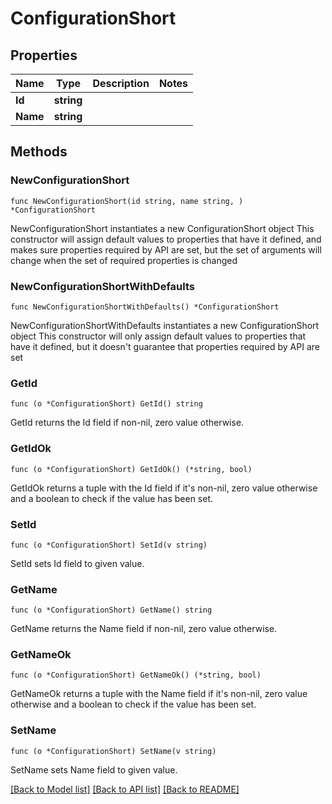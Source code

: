# ConfigurationShort

## Properties

Name | Type | Description | Notes
------------ | ------------- | ------------- | -------------
**Id** | **string** |  | 
**Name** | **string** |  | 

## Methods

### NewConfigurationShort

`func NewConfigurationShort(id string, name string, ) *ConfigurationShort`

NewConfigurationShort instantiates a new ConfigurationShort object
This constructor will assign default values to properties that have it defined,
and makes sure properties required by API are set, but the set of arguments
will change when the set of required properties is changed

### NewConfigurationShortWithDefaults

`func NewConfigurationShortWithDefaults() *ConfigurationShort`

NewConfigurationShortWithDefaults instantiates a new ConfigurationShort object
This constructor will only assign default values to properties that have it defined,
but it doesn't guarantee that properties required by API are set

### GetId

`func (o *ConfigurationShort) GetId() string`

GetId returns the Id field if non-nil, zero value otherwise.

### GetIdOk

`func (o *ConfigurationShort) GetIdOk() (*string, bool)`

GetIdOk returns a tuple with the Id field if it's non-nil, zero value otherwise
and a boolean to check if the value has been set.

### SetId

`func (o *ConfigurationShort) SetId(v string)`

SetId sets Id field to given value.


### GetName

`func (o *ConfigurationShort) GetName() string`

GetName returns the Name field if non-nil, zero value otherwise.

### GetNameOk

`func (o *ConfigurationShort) GetNameOk() (*string, bool)`

GetNameOk returns a tuple with the Name field if it's non-nil, zero value otherwise
and a boolean to check if the value has been set.

### SetName

`func (o *ConfigurationShort) SetName(v string)`

SetName sets Name field to given value.



[[Back to Model list]](../README.md#documentation-for-models) [[Back to API list]](../README.md#documentation-for-api-endpoints) [[Back to README]](../README.md)


